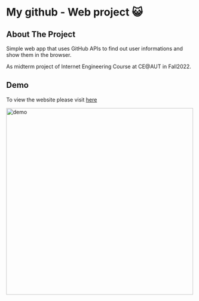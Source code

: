 # My github - Web project 😺

## About The Project
Simple web app that uses GitHub APIs to find out user informations and show them in the browser.

As midterm project of Internet Engineering Course at CE@AUT in Fall2022.

## Demo
To view the website please visit [here](https://hosnahoseini.github.io/my_github-Web_project/)

<img src="https://github.com/hosnahoseini/my_github-Web_project/blob/main/images/Demo.png" alt="demo" height="500">

